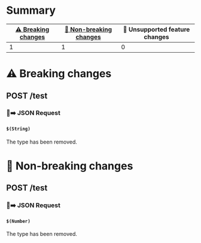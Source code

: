# Summary

| [⚠️ Breaking changes](#breaking-changes) | [🙆 Non-breaking changes](#non-breaking-changes) | 🤷 Unsupported feature changes |
|------------------------------------------|-------------------------------------------------|-------------------------------|
| 1                                        | 1                                               | 0                             |

# <span id="breaking-changes"></span>⚠️ Breaking changes

## **POST** /test

### 📱➡️ JSON Request

#### `$(String)`

The type has been removed.

# <span id="non-breaking-changes"></span>🙆 Non-breaking changes

## **POST** /test

### 📱➡️ JSON Request

#### `$(Number)`

The type has been removed.
